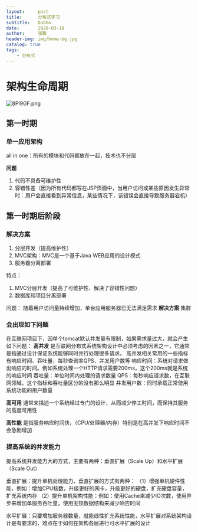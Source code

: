 ```yaml
---
layout:     post 
title:      分布式学习
subtitle:   Dubbo
date:       2020-03-10
author:     张鹏
header-img: img/home-bg.jpg
catalog: true   
tags:                         
    - 分布式
---
```


# 架构生命周期

![8Pl9GF.png](https://s2.ax1x.com/2020/03/10/8Pl9GF.png)

## 第一时期

### 单一应用架构

all in one：所有的模块和代码都放在一起，技术也不分层

**问题**
1. 代码不具备可维护性
2. 容错性差（因为所有代码都写在JSP页面中，当用户访问或某些原因发生异常时：用户会直接看到异常信息，某些情况下，该错误会直接导致服务器宕机）

## 第一时期后阶段

### 解决方案

1. 分层开发（提高维护性）
2. MVC架构：MVC是一个基于Java WEB应用的设计模式
3. 服务器分离部署

特点：
1. MVC分层开发（提高了可维护性、解决了容错性问题）
2. 数据库和项目分离部署

问题：
随着用户访问量持续增加，单台应用服务器已无法满足需求
**解决方案**
集群

### 会出现如下问题
在互联网项目下，因单个tomcat默认并发量有限制，如果需求量过大，就会产生如下问题：
**高并发**
是互联网分布式系统架构设计中必须考虑的因素之一，它通常是指通过设计保证系统能够同时并行处理很多请求。
高并发相关常用的一些指标有响应时间、吞吐量、每秒查询率QPS、并发用户数等
响应时间：系统对请求做出响应的时间。例如系统处理一个HTTP请求需要200ms，这个200ms就是系统的响应时间
吞吐量：单位时间内处理的请求数量
QPS：每秒响应请求数，在互联网领域，这个指标和吞吐量区分的没有那么明显
并发用户数：同时承载正常使用系统功能的用户数量

**高可用**
通常来描述一个系统经过专门的设计，从而减少停工时间，而保持其服务的高度可用性

**高性能**
是指服务响应时间快，（CPU/处理器/内存）特别是在高并发下响应时间不会急剧增加

### 提高系统的并发能力

提高系统并发能力大的方式，主要有两种：垂直扩展（Scale Up）和水平扩展（Scale Out）

垂直扩展：提升单机处理能力，垂直扩展的方式有两种：
（1）增强单机硬件性能，例如：增加CPU核数，升级更好的网卡，升级更好的硬盘，扩充硬盘容量，扩充系统内存
（2）提升单机架构性能：例如：使用Cache来减少IO次数，使用异步来增加单服务吞吐量，使用无锁数据结构来减少响应时间

水平扩展：只要增加服务器数量，就能线性扩充系统性能，水平扩展对系统架构设计是有要求的，难点在于如何在架构各层进行可水平扩展的设计
